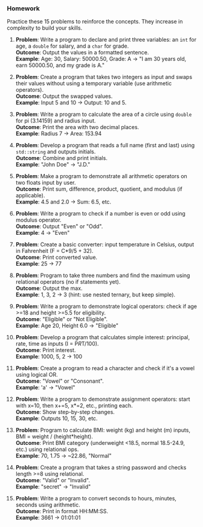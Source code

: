 ### Homework
Practice these 15 problems to reinforce the concepts. They increase in complexity to build your skills.

1. **Problem**: Write a program to declare and print three variables: an `int` for age, a `double` for salary, and a `char` for grade.  
   **Outcome**: Output the values in a formatted sentence.  
   **Example**: Age: 30, Salary: 50000.50, Grade: A → "I am 30 years old, earn 50000.50, and my grade is A."

2. **Problem**: Create a program that takes two integers as input and swaps their values without using a temporary variable (use arithmetic operators).  
   **Outcome**: Output the swapped values.  
   **Example**: Input 5 and 10 → Output: 10 and 5.

3. **Problem**: Write a program to calculate the area of a circle using `double` for pi (3.14159) and radius input.  
   **Outcome**: Print the area with two decimal places.  
   **Example**: Radius 7 → Area: 153.94

4. **Problem**: Develop a program that reads a full name (first and last) using `std::string` and outputs initials.  
   **Outcome**: Combine and print initials.  
   **Example**: "John Doe" → "J.D."

5. **Problem**: Make a program to demonstrate all arithmetic operators on two floats input by user.  
   **Outcome**: Print sum, difference, product, quotient, and modulus (if applicable).  
   **Example**: 4.5 and 2.0 → Sum: 6.5, etc.

6. **Problem**: Write a program to check if a number is even or odd using modulus operator.  
   **Outcome**: Output "Even" or "Odd".  
   **Example**: 4 → "Even"

7. **Problem**: Create a basic converter: input temperature in Celsius, output in Fahrenheit (F = C*9/5 + 32).  
   **Outcome**: Print converted value.  
   **Example**: 25 → 77

8. **Problem**: Program to take three numbers and find the maximum using relational operators (no if statements yet).  
   **Outcome**: Output the max.  
   **Example**: 1, 3, 2 → 3 (hint: use nested ternary, but keep simple).

9. **Problem**: Write a program to demonstrate logical operators: check if age >=18 and height >=5.5 for eligibility.  
   **Outcome**: "Eligible" or "Not Eligible".  
   **Example**: Age 20, Height 6.0 → "Eligible"

10. **Problem**: Develop a program that calculates simple interest: principal, rate, time as inputs (I = P*R*T/100).  
    **Outcome**: Print interest.  
    **Example**: 1000, 5, 2 → 100

11. **Problem**: Create a program to read a character and check if it's a vowel using logical OR.  
    **Outcome**: "Vowel" or "Consonant".  
    **Example**: 'a' → "Vowel"

12. **Problem**: Write a program to demonstrate assignment operators: start with x=10, then x+=5, x*=2, etc., printing each.  
    **Outcome**: Show step-by-step changes.  
    **Example**: Outputs 10, 15, 30, etc.

13. **Problem**: Program to calculate BMI: weight (kg) and height (m) inputs, BMI = weight / (height*height).  
    **Outcome**: Print BMI category (underweight <18.5, normal 18.5-24.9, etc.) using relational ops.  
    **Example**: 70, 1.75 → ~22.86, "Normal"

14. **Problem**: Create a program that takes a string password and checks length >=8 using relational.  
    **Outcome**: "Valid" or "Invalid".  
    **Example**: "secret" → "Invalid"

15. **Problem**: Write a program to convert seconds to hours, minutes, seconds using arithmetic.  
    **Outcome**: Print in format HH:MM:SS.  
    **Example**: 3661 → 01:01:01